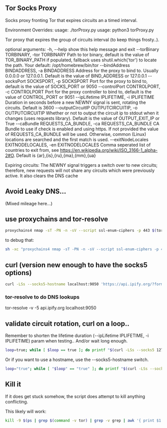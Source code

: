 ## Tor Socks Proxy

Socks proxy fronting Tor that expires circuits an a timed interval.

Environment Overrides:
usage: ./torProxy.py
usage: python3 torProxy.py

Tor proxy that expires the group of circuits interval (to keep things frosty..).

optional arguments:
  -h, --help            show this help message and exit
  --torBinary TORBINARY, -tor TORBINARY
                        Path to tor binary, default is the value of TOR_BINARY_PATH if populated, fallback uses shutil.which('tor') to locate the path. Your default: /opt/homebrew/bin/tor
  --bindAddress BINDADDRESS, -a BINDADDRESS
                        Address for the proxy to bind to. Usually 0.0.0.0 or 127.0.0.1. Default is the value of BIND_ADDRESS or 127.0.0.1
  --socksPort SOCKSPORT, -p SOCKSPORT
                        Port for the proxy to bind to, default is the value of SOCKS_PORT or 9050
  --controlPort CONTROLPORT, -c CONTROLPORT
                        Port for the proxy controller to bind to, default is the value of CONTROL_PORT or 9051
  --ipLifetime IPLIFETIME, -i IPLIFETIME
                        Duration in seconds before a new NEWNY signal is sent, rotating the circuits. Default is 3600
  --outputCircuitIP OUTPUTCIRCUITIP, -o OUTPUTCIRCUITIP
                        Whether or not to output the circuit ip to stdout when it changes (uses requests library). Default is the value of OUTPUT_EXIT_IP or True
  --caBundle REQUESTS_CA_BUNDLE, -ca REQUESTS_CA_BUNDLE
                        CA Bundle to use if check is enabled and using https. If not provided the value of REQUESTS_CA_BUNDLE will be used. Otherwise, common (Linux) locations are searched and the first match is used.
  --exitNodeLocales EXITNODELOCALES, -en EXITNODELOCALES
                        Comma seperated list of countries to exit from, see https://en.wikipedia.org/wiki/ISO_3166-1_alpha-2#O. Default is {ar},{is},{ru},{ma},{mm},{ua}

Expiring circuits: The NEWNY signal triggers a switch over to new circuits; therefore, new requests will not share any circuits which were previously active. It also clears the DNS cache


## Avoid Leaky DNS... 
(Mixed mileage here...)

## use proxychains and tor-resolve
```sh
proxychains4 nmap -sT -PN -n -sV --script ssl-enum-ciphers -p 443 $(tor-resolve -5 start.duckduckgo.com localhost:9050)
```

to debug that:
```sh
sh -xc "proxychains4 nmap -sT -PN -n -sV --script ssl-enum-ciphers -p 443 $(tor-resolve -5 start.duckduckgo.com localhost:9050)"
```

## curl (version new enough to have the socks5 options)
```sh
curl -LSs --socks5-hostname localhost:9050 'https://api.ipify.org/?format=text'
```

### tor-resolve to do DNS lookups
tor-resolve -v -5 api.ipify.org localhost:9050


## validate circuit rotation, curl on a loop..
Remember to shorten the lifetime duration (--ipLifetime IPLIFETIME, -i IPLIFETIME) param when testing..  And/or wait long enough.

```sh
loop=true; while [ $loop == true ]; do printf "$(curl -LSs --socks5 127.0.0.1:9050 'https://api.ipify.org/?format=text')\n\n"; sleep 30; done
```
Or if you want to use a hostname, use the --socks5-hostname switch.
```sh
loop="true"; while [ "$loop" == "true" ]; do printf "$(curl -LSs --socks5-hostname localhost:9050 'https://api.ipify.org/?format=text')\n\n"; sleep 30; done
```

## Kill it
If it does get stuck somehow, the script does attempt to kill anything conflicting.

This likely will work:
```sh
kill -9 $(ps | grep $(command -v tor) | grep -v grep | awk '{ print $1 }')
```
